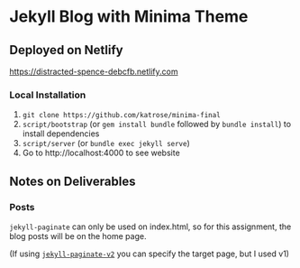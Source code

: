 # Jekyll Blog with Minima Theme

## Deployed on Netlify
https://distracted-spence-debcfb.netlify.com

### Local Installation

1. `git clone https://github.com/katrose/minima-final`
2. `script/bootstrap` (or `gem install bundle` followed by `bundle install`) to install dependencies
3. `script/server` (or `bundle exec jekyll serve`)
4. Go to http://localhost:4000 to see website

## Notes on Deliverables

### Posts
`jekyll-paginate` can only be used on index.html, so for this assignment, the blog posts will be on the home page.

(If using [`jekyll-paginate-v2`](https://github.com/sverrirs/jekyll-paginate-v2) you can specify the target page, but I used v1)